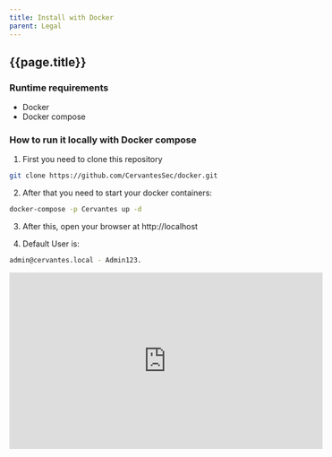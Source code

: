 ```yaml
---
title: Install with Docker
parent: Legal
---
```


## {{page.title}}

### Runtime requirements

- Docker
- Docker compose

### How to run it locally with Docker compose

1. First you need to clone this repository

```sh
git clone https://github.com/CervantesSec/docker.git
```

2. After that you need to start your docker containers:

```sh
docker-compose -p Cervantes up -d
```

3. After this, open your browser at http://localhost


4. Default User is:

```sh
admin@cervantes.local - Admin123.
```

<iframe width="560" height="315" src="https://www.youtube.com/embed/X3D8OwWkfQk" title="YouTube video player" frameborder="0" allow="accelerometer; autoplay; clipboard-write; encrypted-media; gyroscope; picture-in-picture" allowfullscreen></iframe>